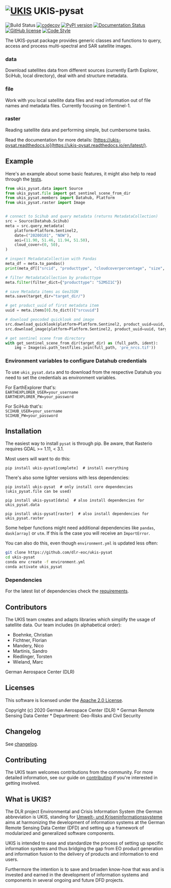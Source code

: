 [![UKIS](https://raw.githubusercontent.com/dlr-eoc/ukis-pysat/master/docs/ukis-logo.png)](https://www.dlr.de/eoc/en/desktopdefault.aspx/tabid-5413/10560_read-21914/) UKIS-pysat
==============

![Build Status](https://github.com/dlr-eoc/ukis-pysat/workflows/build/badge.svg)
[![codecov](https://codecov.io/gh/dlr-eoc/ukis-pysat/branch/master/graph/badge.svg)](https://codecov.io/gh/dlr-eoc/ukis-pysat)
[![PyPI version](https://img.shields.io/pypi/v/ukis-pysat)](https://pypi.python.org/pypi/ukis-pysat/)
[![Documentation Status](https://readthedocs.org/projects/ukis-pysat/badge/?version=latest)](https://ukis-pysat.readthedocs.io/en/latest/?badge=latest)
[![GitHub license](https://img.shields.io/badge/License-Apache%202.0-blue.svg)](LICENSE)
[![Code Style](https://img.shields.io/badge/code%20style-black-000000.svg)](https://black.readthedocs.io/en/stable/)


The UKIS-pysat package provides generic classes and functions to query, access and process multi-spectral and SAR satellite images.

### data
Download satellites data from different sources (currently Earth Explorer, SciHub, local directory), deal with and structure metadata.


### file
Work with you local satellite data files and read information out of file names and metadata files. Currently focusing on Sentinel-1.


### raster
Reading satellite data and performing simple, but cumbersome tasks.


Read the documentation for more details: [https://ukis-pysat.readthedocs.io](https://ukis-pysat.readthedocs.io/en/latest/).

## Example
Here's an example about some basic features, it might also help to read through the [tests](https://github.com/dlr-eoc/ukis-pysat/blob/master/tests).

````python
from ukis_pysat.data import Source
from ukis_pysat.file import get_sentinel_scene_from_dir
from ukis_pysat.members import Datahub, Platform
from ukis_pysat.raster import Image


# connect to Scihub and query metadata (returns MetadataCollection)
src = Source(Datahub.Scihub)
meta = src.query_metadata(
    platform=Platform.Sentinel2,
    date=("20200101", "NOW"),
    aoi=(11.90, 51.46, 11.94, 51.50),
    cloud_cover=(0, 50),
)

# inspect MetadataCollection with Pandas
meta_df = meta.to_pandas()
print(meta_df[["srcid", "producttype", "cloudcoverpercentage", "size", "srcuuid"]])

# filter MetadataCollection by producttype
meta.filter(filter_dict={"producttype": "S2MSI1C"})

# save Metadata items as GeoJSON
meta.save(target_dir="target_dir/")

# get product_uuid of first metadata item
uuid = meta.items[0].to_dict()["srcuuid"]

# download geocoded quicklook and image
src.download_quicklook(platform=Platform.Sentinel2, product_uuid=uuid, target_dir="target_dir/")
src.download_image(platform=Platform.Sentinel2, product_uuid=uuid, target_dir="target_dir/")

# get sentinel scene from directory
with get_sentinel_scene_from_dir(target_dir) as (full_path, ident):
    img = Image(os.path_testfiles.join(full_path, 'pre_nrcs.tif'))
````

### Environment variables to configure Datahub credentials
To use ``ukis_pysat.data`` and to download from the respective Datahub you need to set the credentials as environment variables.

For EarthExplorer that's: \
``EARTHEXPLORER_USER=your_username`` \
``EARTHEXPLORER_PW=your_password``

For SciHub that's: \
``SCIHUB_USER=your_username`` \
``SCIHUB_PW=your_password``

## Installation
The easiest way to install `pysat` is through pip. Be aware, that Rasterio requires GDAL >= 1.11, < 3.1.

Most users will want to do this:
```shell
pip install ukis-pysat[complete]  # install everything
```

There's also some lighter versions with less dependencies:

```shell
pip install ukis-pysat  # only install core dependencies (ukis_pysat.file can be used)

pip install ukis-pysat[data]  # also install dependencies for ukis_pysat.data

pip install ukis-pysat[raster]  # also install dependencies for ukis_pysat.raster
```

Some helper functions might need additional dependencies like `pandas`, `dask[array]` or `utm`. If this is the case you will receive an `ImportError`.

You can also do this, even though `environment.yml` is updated less often:
```bash
git clone https://github.com/dlr-eoc/ukis-pysat
cd ukis-pysat
conda env create -f environment.yml
conda activate ukis_pysat
```

### Dependencies
For the latest list of dependencies check the [requirements](https://github.com/dlr-eoc/ukis-pysat/blob/master/requirements.txt).


## Contributors
The UKIS team creates and adapts libraries which simplify the usage of satellite data. Our team includes (in alphabetical order):
* Boehnke, Christian
* Fichtner, Florian
* Mandery, Nico
* Martinis, Sandro
* Riedlinger, Torsten
* Wieland, Marc

German Aerospace Center (DLR)

## Licenses
This software is licensed under the [Apache 2.0 License](https://github.com/dlr-eoc/ukis-pysat/blob/master/LICENSE).

Copyright (c) 2020 German Aerospace Center (DLR) * German Remote Sensing Data Center * Department: Geo-Risks and Civil Security

## Changelog
See [changelog](https://github.com/dlr-eoc/ukis-pysat/blob/master/CHANGELOG.rst).

## Contributing
The UKIS team welcomes contributions from the community.
For more detailed information, see our guide on [contributing](https://github.com/dlr-eoc/ukis-pysat/blob/master/CONTRIBUTING.md) if you're interested in getting involved.

## What is UKIS?
The DLR project Environmental and Crisis Information System (the German abbreviation is UKIS, standing for [Umwelt- und Kriseninformationssysteme](https://www.dlr.de/eoc/en/desktopdefault.aspx/tabid-5413/10560_read-21914/) aims at harmonizing the development of information systems at the German Remote Sensing Data Center (DFD) and setting up a framework of modularized and generalized software components.

UKIS is intended to ease and standardize the process of setting up specific information systems and thus bridging the gap from EO product generation and information fusion to the delivery of products and information to end users.

Furthermore the intention is to save and broaden know-how that was and is invested and earned in the development of information systems and components in several ongoing and future DFD projects.
